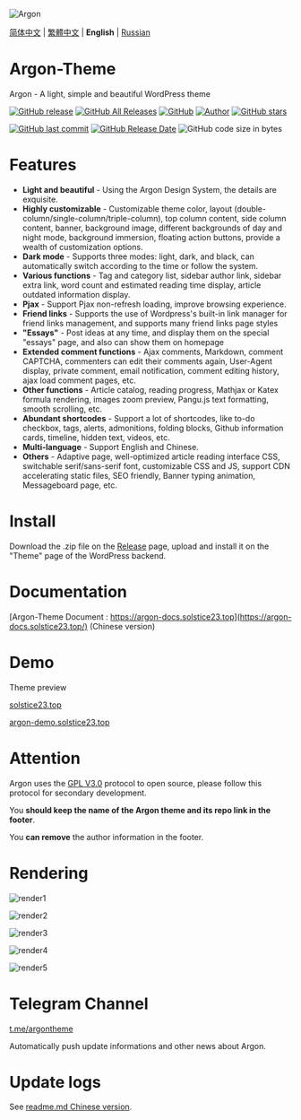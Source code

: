 ![Argon](https://cdn.jsdelivr.net/gh/solstice23/cdn@master/argon_new_animate.svg)

[简体中文](README.md) | [繁體中文](README_tw.md) | **English** | [Russian](README_ru.md)

# Argon-Theme
Argon - A light, simple and beautiful WordPress theme

[![GitHub release](https://img.shields.io/github/v/release/solstice23/argon-theme?color=%235e72e4&style=for-the-badge)](https://github.com/solstice23/argon-theme/releases) [![GitHub All Releases](https://img.shields.io/github/downloads/solstice23/argon-theme/total?style=for-the-badge)](https://github.com/solstice23/argon-theme/releases) [![GitHub](https://img.shields.io/github/license/solstice23/argon-theme?color=blue&style=for-the-badge)](https://github.com/solstice23/argon-theme/blob/master/LICENSE) [![Author]( https://img.shields.io/badge/author-solstice23-yellow?style=for-the-badge)](https://github.com/solstice23) [![GitHub stars](https://img.shields.io/github/stars/solstice23/argon-theme?color=ff69b4&style=for-the-badge)](https://github.com/solstice23/argon-theme/stargazers)

[![GitHub last commit](https://img.shields.io/github/last-commit/solstice23/argon-theme?style=flat-square)](https://github.com/solstice23/argon-theme/commits/master) [![GitHub Release Date](https://img.shields.io/github/release-date/solstice23/argon-theme?style=flat-square)](https://github.com/solstice23/argon-theme/releases) ![GitHub code size in bytes](https://img.shields.io/github/languages/code-size/solstice23/argon-theme?style=flat-square) 

# Features

+ **Light and beautiful** - Using the Argon Design System, the details are exquisite.
+ **Highly customizable** - Customizable theme color, layout (double-column/single-column/triple-column), top column content, side column content, banner, background image, different backgrounds of day and night mode, background immersion, floating action buttons, provide a wealth of customization options.
+ **Dark mode** - Supports three modes: light, dark, and black, can automatically switch according to the time or follow the system.
+ **Various functions** - Tag and category list, sidebar author link, sidebar extra link, word count and estimated reading time display, article outdated information display.
+ **Pjax** - Support Pjax non-refresh loading, improve browsing experience.
+ **Friend links** - Supports the use of Wordpress's built-in link manager for friend links management, and supports many friend links page styles
+ **"Essays"** - Post ideas at any time, and display them on the special "essays" page, and also can show them on homepage
+ **Extended comment functions** - Ajax comments, Markdown, comment CAPTCHA, commenters can edit their comments again, User-Agent display, private comment, email notification, comment editing history, ajax load comment pages, etc.
+ **Other functions** - Article catalog, reading progress, Mathjax or Katex formula rendering, images zoom preview, Pangu.js text formatting, smooth scrolling, etc.
+ **Abundant shortcodes** - Support a lot of shortcodes, like to-do checkbox, tags, alerts, admonitions, folding blocks, Github information cards, timeline, hidden text, videos, etc.
+ **Multi-language** - Support English and Chinese.
+ **Others** - Adaptive page, well-optimized article reading interface CSS, switchable serif/sans-serif font, customizable CSS and JS, support CDN accelerating static files, SEO friendly, Banner typing animation, Messageboard page, etc.

# Install

Download the .zip file on the [Release](https://github.com/solstice23/argon-theme/releases) page, upload and install it on the "Theme" page of the WordPress backend.

# Documentation

[Argon-Theme Document : https://argon-docs.solstice23.top](https://argon-docs.solstice23.top/) (Chinese version)

# Demo

Theme preview

[solstice23.top](https://solstice23.top)

[argon-demo.solstice23.top](http://argon-demo.solstice23.top)

# Attention

Argon uses the [GPL V3.0](https://github.com/solstice23/argon-theme/blob/master/LICENSE) protocol to open source, please follow this protocol for secondary development.

You **should keep the name of the Argon theme and its repo link in the footer**.

You **can remove** the author information in the footer.

# Rendering

![render1](https://cdn.jsdelivr.net/gh/solstice23/cdn@master/argon-render-small-1.jpg)

![render2](https://cdn.jsdelivr.net/gh/solstice23/cdn@master/argon-render-small-2.jpg)

![render3](https://cdn.jsdelivr.net/gh/solstice23/cdn@master/argon-render-small-3.jpg)

![render4](https://cdn.jsdelivr.net/gh/solstice23/cdn@master/argon-render-small-4.jpg)

![render5](https://cdn.jsdelivr.net/gh/solstice23/cdn@master/argon-render-small-5.jpg)

# Telegram Channel
[t.me/argontheme](https://t.me/argontheme)

Automatically push update informations and other news about Argon.

# Update logs

See [readme.md Chinese version](https://github.com/solstice23/argon-theme#%E6%9B%B4%E6%96%B0%E6%97%A5%E5%BF%97).